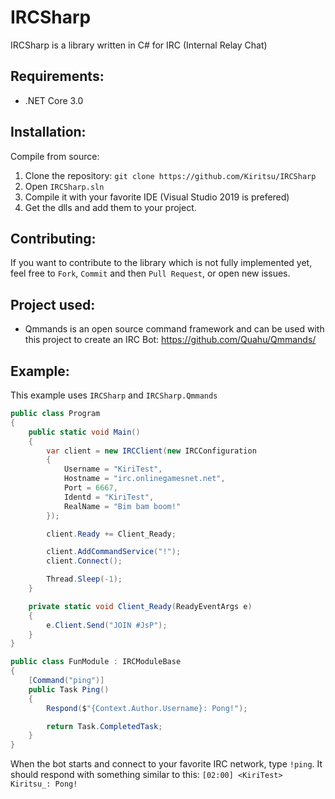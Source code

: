# IRCSharp

IRCSharp is a library written in C# for IRC (Internal Relay Chat)

## Requirements:
- .NET Core 3.0

## Installation:
Compile from source:

1. Clone the repository: `git clone https://github.com/Kiritsu/IRCSharp`
2. Open `IRCSharp.sln`
3. Compile it with your favorite IDE (Visual Studio 2019 is prefered)
4. Get the dlls and add them to your project.

## Contributing:
If you want to contribute to the library which is not fully implemented yet, feel free to `Fork`, `Commit` and then `Pull Request`, or open new issues.

## Project used:
- Qmmands is an open source command framework and can be used with this project to create an IRC Bot: https://github.com/Quahu/Qmmands/

## Example:
This example uses `IRCSharp` and `IRCSharp.Qmmands`
```cs
public class Program
{
    public static void Main()
    {
        var client = new IRCClient(new IRCConfiguration
        {
            Username = "KiriTest",
            Hostname = "irc.onlinegamesnet.net",
            Port = 6667,
            Identd = "KiriTest",
            RealName = "Bim bam boom!"
        });

        client.Ready += Client_Ready;

        client.AddCommandService("!");
        client.Connect();

        Thread.Sleep(-1);
    }

    private static void Client_Ready(ReadyEventArgs e)
    {
        e.Client.Send("JOIN #JsP");
    }
}

public class FunModule : IRCModuleBase
{
    [Command("ping")]
    public Task Ping()
    {
        Respond($"{Context.Author.Username}: Pong!");

        return Task.CompletedTask;
    }
}
```

When the bot starts and connect to your favorite IRC network, type `!ping`. It should respond with something similar to this:
`[02:00] <KiriTest> Kiritsu_: Pong!`
